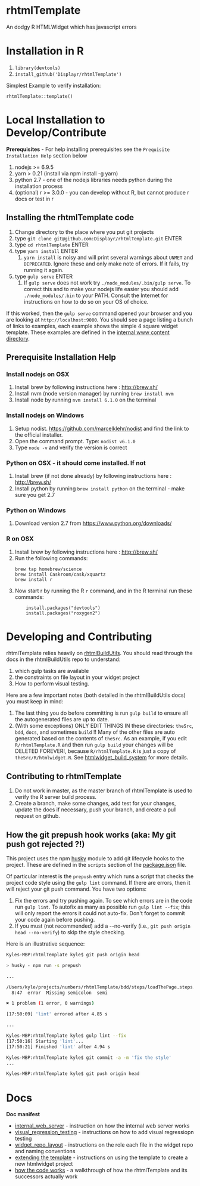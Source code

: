 # rhtmlTemplate

An dodgy R HTMLWidget which has javascript errors 

# Installation in R

1. `library(devtools)`
1. `install_github('Displayr/rhtmlTemplate')`

Simplest Example to verify installation:

```
rhtmlTemplate::template()
```


# Local Installation to Develop/Contribute

**Prerequisites** - For help installing prerequisites see the `Prequisite Installation Help` section below

1. nodejs >= 6.9.5
1. yarn > 0.21 (install via npm install -g yarn)
1. python 2.7 - one of the nodejs libraries needs python during the installation process
1. (optional) r >= 3.0.0 - you can develop without R, but cannot produce r docs or test in r 

## Installing the rhtmlTemplate code

1. Change directory to the place where you put git projects
1. type `git clone git@github.com:Displayr/rhtmlTemplate.git` ENTER
1. type `cd rhtmlTemplate` ENTER
1. type `yarn install` ENTER
    1. `yarn install` is noisy and will print several warnings about `UNMET` and `DEPRECATED`. Ignore these and only make note of errors. If it fails, try running it again.
1. type `gulp serve` ENTER
    1. If `gulp serve` does not work try `./node_modules/.bin/gulp serve`. To correct this and to make your nodejs life easier you should add `./node_modules/.bin` to your PATH. Consult the Internet for instructions on how to do so on your OS of choice.

If this worked, then the `gulp serve` command opened your browser and you are looking at `http://localhost:9000`. You should see a page listing a bunch of links to examples, each example shows the simple 4 square widget template. These examples are defined in the [internal www content directory](theSrc/internal_www/content).

## Prerequisite Installation Help

### Install nodejs on OSX

1. Install brew by following instructions here : http://brew.sh/
1. Install nvm (node version manager) by running `brew install nvm`
1. Install node by running `nvm install 6.1.0` on the terminal

### Install nodejs on Windows

1. Setup nodist. https://github.com/marcelklehr/nodist and find the link to the official installer.
1. Open the command prompt. Type: `nodist v6.1.0`
1. Type `node -v` and verify the version is correct

### Python on OSX - it should come installed. If not

1. Install brew (if not done already) by following instructions here : http://brew.sh/
1. Install python by running `brew install python` on the terminal - make sure you get 2.7

### Python on Windows

1. Download version 2.7 from https://www.python.org/downloads/

### R on OSX

1. Install brew by following instructions here : http://brew.sh/
1. Run the following commands:
    ```
    brew tap homebrew/science
    brew install Caskroom/cask/xquartz
    brew install r
    ```
1. Now start r by running the R `r` command, and in the R terminal run these commands:
    ```
        install.packages("devtools")
        install.packages("roxygen2")
    ```

# Developing and Contributing

rhtmlTemplate relies heavily on [rhtmlBuildUtils](https://github.com/Displayr/rhtmlBuildUtils). You should read through the docs in the rhtmlBuildUtils repo to understand:
 
 1. which gulp tasks are available
 1. the constraints on file layout in your widget project
 1. How to perform visual testing.
 
 Here are a few important notes (both detailed in the rhtmlBuildUtils docs) you must keep in mind:

1. The last thing you do before committing is run `gulp build` to ensure all the autogenerated files are up to date.
2. (With some exceptions) ONLY EDIT THINGS IN these directories: `theSrc`, `bdd`, `docs`, and sometimes `build` !! Many of the other files are auto generated based on the contents of `theSrc`. As an example, if you edit `R/rhtmlTemplate.R` and then run `gulp build` your changes will be DELETED FOREVER!, because `R/rhtmlTemplate.R` is just a copy of `theSrc/R/htmlwidget.R`. See [htmlwidget_build_system](docs/htmlwidget_build_system.md) for more details.

## Contributing to rhtmlTemplate
1. Do not work in master, as the master branch of rhtmlTemplate is used to verify the R server build process.
1. Create a branch, make some changes, add test for your changes, update the docs if necessary, push your branch, and create a pull request on github.

## How the git prepush hook works (aka: My git push got rejected ?!)

This project uses the npm [husky](https://github.com/typicode/husky) module to add git lifecycle hooks to the project. These are defined in the `scripts` section of the [package.json](./package.json) file.
 
Of particular interest is the `prepush` entry which runs a script that checks the project code style using the `gulp lint` command. If there are errors, then it will reject your git push command. You have two options:
  
1. Fix the errors and try pushing again. To see which errors are in the code run `gulp lint`. To autofix as many as possible run `gulp lint --fix`; this will only report the errors it could not auto-fix. Don't forget to commit your code again before pushing.
1. If you must (not recommended) add a --no-verify (i.e., `git push origin head --no-verify`) to skip the style checking.

Here is an illustrative sequence:

```bash
Kyles-MBP:rhtmlTemplate kyle$ git push origin head

> husky - npm run -s prepush

...

/Users/kyle/projects/numbers/rhtmlTemplate/bdd/steps/loadThePage.steps.js
  8:47  error  Missing semicolon  semi

✖ 1 problem (1 error, 0 warnings)

[17:50:09] 'lint' errored after 4.85 s

...

Kyles-MBP:rhtmlTemplate kyle$ gulp lint --fix
[17:50:16] Starting 'lint'...
[17:50:21] Finished 'lint' after 4.94 s

Kyles-MBP:rhtmlTemplate kyle$ git commit -a -m 'fix the style'
...

Kyles-MBP:rhtmlTemplate kyle$ git push origin head
```

# Docs

**Doc manifest**
* [internal_web_server](https://github.com/Displayr/rhtmlBuildUtils/blob/more-docs/docs/.internal_web_server.md) - instruction on how the internal web server works
* [visual_regression_testing](https://github.com/Displayr/rhtmlBuildUtils/blob/more-docs/docs/.visual_regression_testing.md) - instructions on how to add visual regressiopn testing
* [widget_repo_layout](https://github.com/Displayr/rhtmlBuildUtils/blob/more-docs/docs/.widget_repo_layout.md) - instructions on the role each file in the widget repo and naming conventions
* [extending the template](docs/extending_the_template.md) - instructions on using the template to create a new htmlwidget project
* [how the code works](docs/how_the_code_works.md) - a walkthrough of how the rhtmlTemplate and its successors actually work